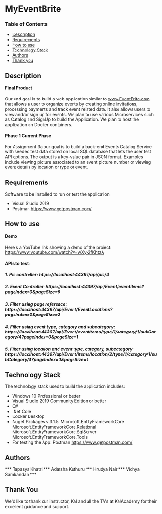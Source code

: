 # MyEventBrite

### Table of Contents
- [Description](#description)
- [Requirements](#requirements)
- [How to use](#How-to-use)
- [Technology Stack](#technology-stack)
- [Authors](#authors)
- [Thank you](#thank-you)

## Description
#### Final Product
Our end goal is to build a web application similar to www.EventBrite.com that allows a user to organize events by creating online invitations, processing payments and track event related data. 
It also allows users to view and/or sign up for events. We plan to use various Microservices such as Catalog and SignUp to build the Application. We plan to host the application on Docker containers.

#### Phase 1 Current Phase
For Assignment 3a our goal is to build a back-end Events Catalog Service with seeded test data stored on local SQL database that lets the user test API options. The output is a key-value pair in JSON format. 
Examples include viewing picture associated to an event picture number or viewing event details by location or type of event.

## Requirements
Software to be installed to run or test the application
- Visual Studio 2019 
- Postman https://www.getpostman.com/

## How to use
#### Demo
Here's a YouTube link showing a demo of the project:
https://www.youtube.com/watch?v=wXy-2fKhtzA

#### APIs to test:
##### 1. Pic controller: https://localhost:44397/api/pic/4

##### 2. Event Controller: https://localhost:44397/api/Event/eventitems?pageIndex=0&pageSize=5

##### 3. Filter using page reference: https://localhost:44397/api/Event/EventLocations?pageIndex=0&pageSize=2

##### 4. Filter using event type, category and subcategory: https://localhost:44397/api/Event/eventitems/type/1/category/1/subCategory/4?pageIndex=0&pageSize=1

##### 5. Filter using location and event type, category, subcategory: https://localhost:44397/api/Event/items/location/2/type/1/category/1/subCategory/4?pageIndex=0&pageSize=1

## Technology Stack
The technology stack used to build the application includes:
- Windows 10 Professional or better
- Visual Studio 2019 Community Edition or better
- C#
- .Net Core
- Docker Desktop
- Nuget Packages v.3.1.5: 
  Microsoft.EntityFrameworkCore
  Microsoft.EntityFrameworkCore.Relational
  Microsoft.EntityFrameworkCore.SqlServer
  Microsoft.EntityFrameworkCore.Tools
- For testing the App: Postman https://www.getpostman.com/

## Authors
*** Tapasya Khatri *** Adarsha Kuthuru *** Hrudya Nair *** Vidhya Sambandan ***

## Thank You
We'd like to thank our instructor, Kal and all the TA's at KalAcademy for their excellent guidance and support. 







